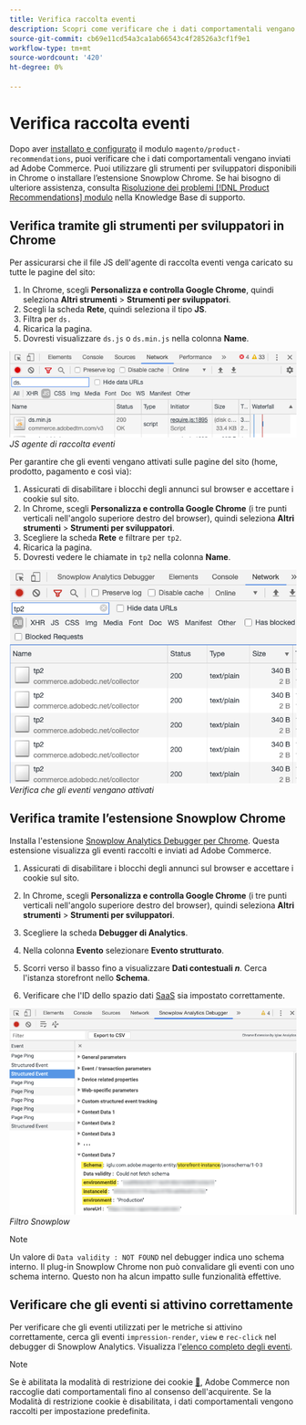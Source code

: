 ```yaml
---
title: Verifica raccolta eventi
description: Scopri come verificare che i dati comportamentali vengano inviati ad Adobe Commerce.
source-git-commit: cb69e11cd54a3ca1ab66543c4f28526a3cf1f9e1
workflow-type: tm+mt
source-wordcount: '420'
ht-degree: 0%

---
```


# Verifica raccolta eventi

Dopo aver [installato e configurato](install-configure.md) il modulo `magento/product-recommendations`, puoi verificare che i dati comportamentali vengano inviati ad Adobe Commerce. Puoi utilizzare gli strumenti per sviluppatori disponibili in Chrome o installare l’estensione Snowplow Chrome. Se hai bisogno di ulteriore assistenza, consulta [Risoluzione dei problemi [!DNL Product Recommendations] modulo](https://experienceleague.adobe.com/docs/commerce-knowledge-base/kb/troubleshooting/miscellaneous/troubleshoot-product-recommendations-module-in-magento-commerce.html?lang=it) nella Knowledge Base di supporto.

## Verifica tramite gli strumenti per sviluppatori in Chrome

Per assicurarsi che il file JS dell&#39;agente di raccolta eventi venga caricato su tutte le pagine del sito:

1. In Chrome, scegli **Personalizza e controlla Google Chrome**, quindi seleziona **Altri strumenti** > **Strumenti per sviluppatori**.
1. Scegli la scheda **Rete**, quindi seleziona il tipo **JS**.
1. Filtra per `ds.`
1. Ricarica la pagina.
1. Dovresti visualizzare `ds.js` o `ds.min.js` nella colonna **Name**.

![JS raccolta eventi](assets/filter-ds.png)
_JS agente di raccolta eventi_

Per garantire che gli eventi vengano attivati sulle pagine del sito (home, prodotto, pagamento e così via):

1. Assicurati di disabilitare i blocchi degli annunci sul browser e accettare i cookie sul sito.
1. In Chrome, scegli **Personalizza e controlla Google Chrome** (i tre punti verticali nell&#39;angolo superiore destro del browser), quindi seleziona **Altri strumenti** > **Strumenti per sviluppatori**.
1. Scegliere la scheda **Rete** e filtrare per `tp2`.
1. Ricarica la pagina.
1. Dovresti vedere le chiamate in `tp2` nella colonna **Name**.

![Eventi di attivazione](assets/filter-tp2.png)
_Verifica che gli eventi vengano attivati_

## Verifica tramite l’estensione Snowplow Chrome

Installa l&#39;estensione [Snowplow Analytics Debugger per Chrome](https://chrome.google.com/webstore/detail/snowplow-analytics-debugg/jbnlcgeengmijcghameodeaenefieedm). Questa estensione visualizza gli eventi raccolti e inviati ad Adobe Commerce.

1. Assicurati di disabilitare i blocchi degli annunci sul browser e accettare i cookie sul sito.

1. In Chrome, scegli **Personalizza e controlla Google Chrome** (i tre punti verticali nell&#39;angolo superiore destro del browser), quindi seleziona **Altri strumenti** > **Strumenti per sviluppatori**.

1. Scegliere la scheda **Debugger di Analytics**.

1. Nella colonna **Evento** selezionare **Evento strutturato**.

1. Scorri verso il basso fino a visualizzare **Dati contestuali _n_**. Cerca l&#39;istanza storefront nello **Schema**.

1. Verificare che l&#39;ID dello spazio dati [SaaS](https://experienceleague.adobe.com/docs/commerce-admin/config/services/saas.html?lang=it) sia impostato correttamente.

![Filtro spazzaneve](assets/snowplow-filter.png)
_Filtro Snowplow_

>[!NOTE]
>
> Un valore di `Data validity : NOT FOUND` nel debugger indica uno schema interno. Il plug-in Snowplow Chrome non può convalidare gli eventi con uno schema interno. Questo non ha alcun impatto sulle funzionalità effettive.

## Verificare che gli eventi si attivino correttamente

Per verificare che gli eventi utilizzati per le metriche si attivino correttamente, cerca gli eventi `impression-render`, `view` e `rec-click` nel debugger di Snowplow Analytics. Visualizza l&#39;[elenco completo degli eventi](https://experienceleague.adobe.com/docs/commerce/product-recommendations/developer/events.html?lang=it).

>[!NOTE]
>
> Se è abilitata la modalità di restrizione dei cookie [&#128279;](https://experienceleague.adobe.com/docs/commerce-admin/start/compliance/privacy/compliance-cookie-law.html?lang=it), Adobe Commerce non raccoglie dati comportamentali fino al consenso dell&#39;acquirente. Se la Modalità di restrizione cookie è disabilitata, i dati comportamentali vengono raccolti per impostazione predefinita.
